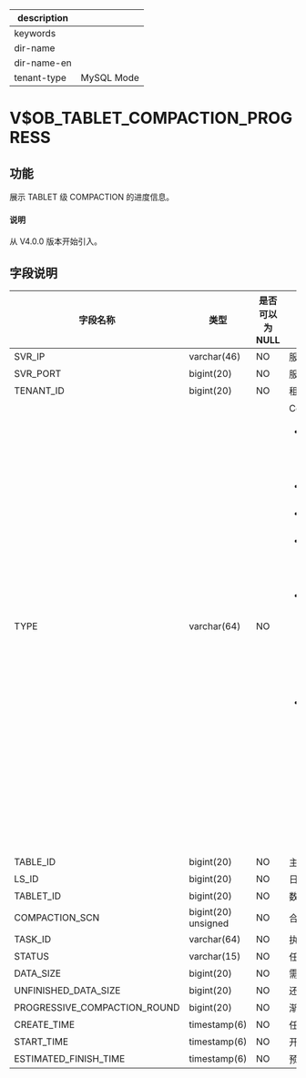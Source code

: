 |description||
|---|---|
|keywords||
|dir-name||
|dir-name-en||
|tenant-type|MySQL Mode|

# V$OB_TABLET_COMPACTION_PROGRESS

## 功能

展示 TABLET 级 COMPACTION 的进度信息。

<main id="notice" type='explain'>
  <h4>说明</h4>
  <p>从 V4.0.0 版本开始引入。</p>
</main>

## 字段说明

|             字段名称             |      类型      | 是否可以为 NULL |                                            描述                                            |
|------------------------------|--------------|------------|--------|
| SVR_IP                       | varchar(46)  | NO         | 服务器 IP 地址                                                                                |
| SVR_PORT                     | bigint(20)   | NO         | 服务器端口号|
| TENANT_ID                    | bigint(20)   | NO         | 租户 ID |
| TYPE                         | varchar(64)  | NO         | Compaction 的类型： <ul><li>`MDS_TABLE_MERGE`：将系统的元数据按照 SSTable 的格式持久化到磁盘里。</li> <li>`MAJOR_MERGE`：租户级合并</li> <li>`MEDIUM_MERGE`：分区级合并</li> <li>`MINI_MERGE`：Mini Compaction，将 MemTable 转变成 Mini SSTable。</li> <li>`MINOR_MERGE`：Minor Compaction，多个 Mini SSTable 或多个 Mini SSTable 与 Minor SSTable 合成一个 Minor SSTable。</li> <li>`META_MAJOR_MERGE`：一种特殊的 Compaction 类型，是将某个指定时间点之前的数据合成一个 Meta Major SSTable，其数据格式与 Major SSTable 一样，不包含多版本数据和未提交事务数据。</li></ul>   |
| TABLE_ID                     | bigint(20)   | NO         | 主表 ID |
| LS_ID                        | bigint(20)   | NO         | 日志流 ID|
| TABLET_ID                    | bigint(20)   | NO         | 数据分片 ID                                                                                  |
| COMPACTION_SCN                      | bigint(20) unsigned   | NO         | 合并版本信息|
| TASK_ID                      | varchar(64)  | NO         | 执行的 Trace                                                                                |
| STATUS                       | varchar(15)  | NO         | 任务状态  |
| DATA_SIZE                    | bigint(20)   | NO         | 需要扫描的总数据量                                                                                |
| UNFINISHED_DATA_SIZE         | bigint(20)   | NO         | 还未扫描的数据量                                                                                 |
| PROGRESSIVE_COMPACTION_ROUND | bigint(20)   | NO         | 渐近合并轮次|
| CREATE_TIME                  | timestamp(6) | NO         | 任务创建时间|
| START_TIME                   | timestamp(6) | NO         | 开始时间  |
| ESTIMATED_FINISH_TIME        | timestamp(6) | NO         | 预计完成时间|
